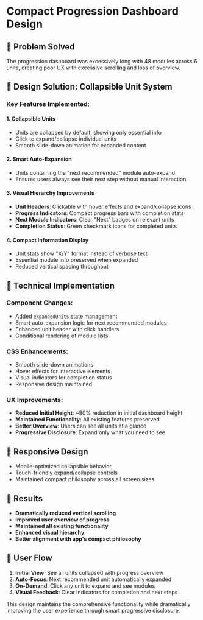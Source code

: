 # Compact Progression Dashboard Design

## 🎯 Problem Solved
The progression dashboard was excessively long with 48 modules across 6 units, creating poor UX with excessive scrolling and loss of overview.

## 🎨 Design Solution: Collapsible Unit System

### Key Features Implemented:

#### 1. **Collapsible Units**
- Units are collapsed by default, showing only essential info
- Click to expand/collapse individual units
- Smooth slide-down animation for expanded content

#### 2. **Smart Auto-Expansion**
- Units containing the "next recommended" module auto-expand
- Ensures users always see their next step without manual interaction

#### 3. **Visual Hierarchy Improvements**
- **Unit Headers**: Clickable with hover effects and expand/collapse icons
- **Progress Indicators**: Compact progress bars with completion stats
- **Next Module Indicators**: Clear "Next" badges on relevant units
- **Completion Status**: Green checkmark icons for completed units

#### 4. **Compact Information Display**
- Unit stats show "X/Y" format instead of verbose text
- Essential module info preserved when expanded
- Reduced vertical spacing throughout

## 🔧 Technical Implementation

### Component Changes:
- Added `expandedUnits` state management
- Smart auto-expansion logic for next recommended modules
- Enhanced unit header with click handlers
- Conditional rendering of module lists

### CSS Enhancements:
- Smooth slide-down animations
- Hover effects for interactive elements
- Visual indicators for completion status
- Responsive design maintained

### UX Improvements:
- **Reduced Initial Height**: ~80% reduction in initial dashboard height
- **Maintained Functionality**: All existing features preserved
- **Better Overview**: Users can see all units at a glance
- **Progressive Disclosure**: Expand only what you need to see

## 📱 Responsive Design
- Mobile-optimized collapsible behavior
- Touch-friendly expand/collapse controls
- Maintained compact philosophy across all screen sizes

## 🎯 Results
- **Dramatically reduced vertical scrolling**
- **Improved user overview of progress**
- **Maintained all existing functionality**
- **Enhanced visual hierarchy**
- **Better alignment with app's compact philosophy**

## 🔄 User Flow
1. **Initial View**: See all units collapsed with progress overview
2. **Auto-Focus**: Next recommended unit automatically expanded
3. **On-Demand**: Click any unit to expand and see modules
4. **Visual Feedback**: Clear indicators for completion and next steps

This design maintains the comprehensive functionality while dramatically improving the user experience through smart progressive disclosure.